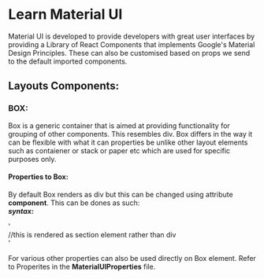 # Learn Material UI
Material UI is developed to provide developers with great user interfaces by providing a Library of React Components that implements 
Google's Material Design Principles. These can also be customised based on props we send to the default imported components.

## Layouts Components:
### BOX:
Box is a generic container that is aimed at providing functionality for grouping of other components. This resembles div. Box differs in the way it can be flexible with what it can properties be unlike other layout elements such as contaiener or stack or paper etc which are used for specific purposes only.  

#### Properties to Box:
By default Box renders as div but this can be changed using attribute **component**. This can be dones as such:  
***syntax:***  

'<Box component="section">  
//this is rendered as section element rather than div  
<Box/>'  

For various other properties can also be used directly on Box element. Refer to Properites in the **MaterialUIProperties** file.  

